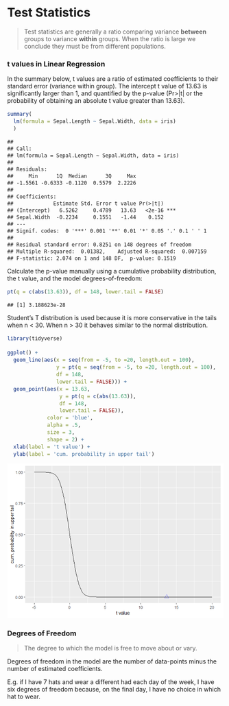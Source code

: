 Test Statistics
================

> Test statistics are generally a ratio comparing variance **between**
> groups to variance **within** groups. When the ratio is large we
> conclude they must be from different populations.

### t values in Linear Regression

In the summary below, t values are a ratio of estimated coefficients to
their standard error (variance within group). The intercept t value of
13.63 is significantly larger than 1, and quantified by the p-value
(Pr\>|t| or the probability of obtaining an absolute t value greater
than 13.63).

``` r
summary(
  lm(formula = Sepal.Length ~ Sepal.Width, data = iris)
  )
```

    ## 
    ## Call:
    ## lm(formula = Sepal.Length ~ Sepal.Width, data = iris)
    ## 
    ## Residuals:
    ##     Min      1Q  Median      3Q     Max 
    ## -1.5561 -0.6333 -0.1120  0.5579  2.2226 
    ## 
    ## Coefficients:
    ##             Estimate Std. Error t value Pr(>|t|)    
    ## (Intercept)   6.5262     0.4789   13.63   <2e-16 ***
    ## Sepal.Width  -0.2234     0.1551   -1.44    0.152    
    ## ---
    ## Signif. codes:  0 '***' 0.001 '**' 0.01 '*' 0.05 '.' 0.1 ' ' 1
    ## 
    ## Residual standard error: 0.8251 on 148 degrees of freedom
    ## Multiple R-squared:  0.01382,    Adjusted R-squared:  0.007159 
    ## F-statistic: 2.074 on 1 and 148 DF,  p-value: 0.1519

Calculate the p-value manually using a cumulative probability
distribution, the t value, and the model degrees-of-freedom:

``` r
pt(q = c(abs(13.63)), df = 148, lower.tail = FALSE)
```

    ## [1] 3.188623e-28

Student’s T distribution is used because it is more conservative in the
tails when n \< 30. When n \> 30 it behaves similar to the normal
distribution.

``` r
library(tidyverse)

ggplot() +
  geom_line(aes(x = seq(from = -5, to =20, length.out = 100), 
                y = pt(q = seq(from = -5, to =20, length.out = 100), 
                df = 148, 
                lower.tail = FALSE))) +
  geom_point(aes(x = 13.63, 
                 y = pt(q = c(abs(13.63)), 
                 df = 148, 
                 lower.tail = FALSE)), 
             color = 'blue', 
             alpha = .5, 
             size = 3, 
             shape = 2) +
  xlab(label = 't value') +
  ylab(label = 'cum. probability in upper tail')
```

![](Test_Statistics_and_Degrees_of_Freedom_files/figure-gfm/unnamed-chunk-3-1.png)<!-- -->

### Degrees of Freedom

> The degree to which the model is free to move about or vary.

Degrees of freedom in the model are the number of data-points minus the
number of estimated coefficients.

E.g. if I have 7 hats and wear a different had each day of the week, I
have six degrees of freedom because, on the final day, I have no choice
in which hat to wear.

